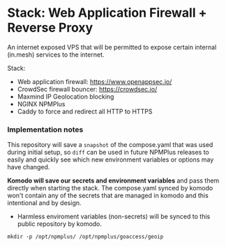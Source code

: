 # Stack: Web Application Firewall + Reverse Proxy

An internet exposed VPS that will be permitted to expose certain internal (in.mesh) services to the internet.

Stack:
- Web application firewall: https://www.openappsec.io/
- CrowdSec firewall bouncer: https://crowdsec.io/
- Maxmind IP Geolocation blocking
- NGINX NPMPlus
- Caddy to force and redirect all HTTP to HTTPS

### Implementation notes

This repository will save a `snapshot` of the compose.yaml that was used during initial setup, so `diff` can be used in future NPMPlus releases to easily and quickly see which new environment variables or options may have changed.

**Komodo will save our secrets and environment variables** and pass them directly when starting the stack. The compose.yaml synced by komodo won't contain any of the secrets that are managed in komodo and this intentional and by design. 
* Harmless enviroment variables (non-secrets) will be synced to this public repository by komodo.


`mkdir -p /opt/npmplus/ /opt/npmplus/goaccess/geoip`